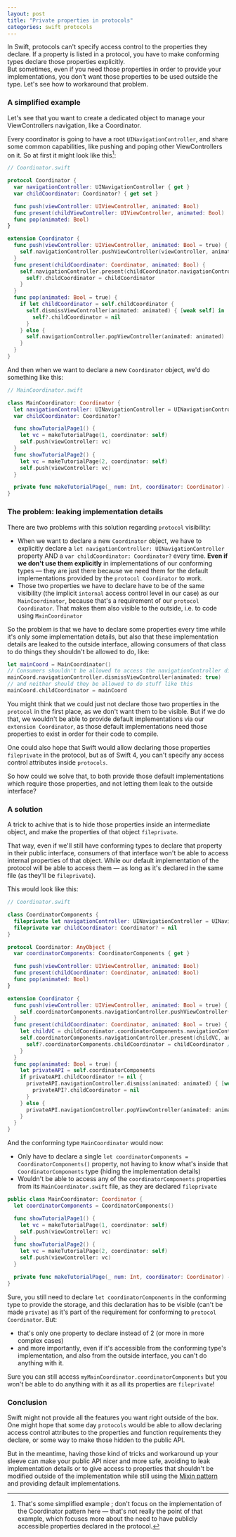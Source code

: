 ```yaml
---
layout: post
title: "Private properties in protocols"
categories: swift protocols
---
```


In Swift, protocols can't specify access control to the properties they declare. If a property is listed in a protocol, you have to make conforming types declare those properties explicitly.  
But sometimes, even if you need those properties in order to provide your implementations, you don't want those properties to be used outside the type. Let's see how to workaround that problem.

### A simplified example

Let's see that you want to create a dedicated object to manage your ViewControllers navigation, like a Coordinator.

Every coordinator is going to have a root `UINavigationController`, and share some common capabilities, like pushing and poping other ViewControllers on it. So at first it might look like this[^1]:

```swift
// Coordinator.swift

protocol Coordinator {
  var navigationController: UINavigationController { get }
  var childCoordinator: Coordinator? { get set }

  func push(viewController: UIViewController, animated: Bool)
  func present(childViewController: UIViewController, animated: Bool)
  func pop(animated: Bool)
}

extension Coordinator {
  func push(viewController: UIViewController, animated: Bool = true) {
    self.navigationController.pushViewController(viewController, animated: animated)
  }
  func present(childCoordinator: Coordinator, animated: Bool) {
    self.navigationController.present(childCoordinator.navigationController, animated: animated) { [weak self] in
      self?.childCoordinator = childCoordinator
    }
  }
  func pop(animated: Bool = true) {
    if let childCoordinator = self.childCoordinator {
      self.dismissViewController(animated: animated) { [weak self] in
        self?.childCoordinator = nil
      }
    } else {
      self.navigationController.popViewController(animated: animated)
    }
  }
}
```

And then when we want to declare a new `Coordinator` object, we'd do something like this:

```swift
// MainCoordinator.swift

class MainCoordinator: Coordinator {
  let navigationController: UINavigationController = UINavigationController()
  var childCoordinator: Coordinator?

  func showTutorialPage1() {
    let vc = makeTutorialPage(1, coordinator: self)
    self.push(viewController: vc)
  }
  func showTutorialPage2() {
    let vc = makeTutorialPage(2, coordinator: self)
    self.push(viewController: vc)
  }

  private func makeTutorialPage(_ num: Int, coordinator: Coordinator) -> UIViewController { … }
}
```

[^1]: That's some simplified example ; don't focus on the implementation of the Coordinator pattern here — that's not really the point of that example, which focuses more about the need to have publicly accessible properties declared in the protocol.

### The problem: leaking implementation details

There are two problems with this solution regarding `protocol` visibility:

* When we want to declare a new `Coordinator` object, we have to explicitly declare a `let navigationController: UINavigationController` property AND a `var childCoordinator: Coordinator?` every time. **Even if we don't use them explicitly** in implementations of our conforming types — they are just there because we need them for the default implementations provided by the `protocol Coordinator` to work.
* Those two properties we have to declare have to be of the same visibility (the implicit `internal` access control level in our case) as our `MainCoordinator`, because that's a requirement of our `protocol Coordinator`. That makes them also visible to the outside, i.e. to code using `MainCoordinator`

So the problem is that we have to declare some properties every time while it's only some implementation details, but also that these implementation details are leaked to the outside interface, allowing consumers of that class to do things they shouldn't be allowed to do, like:

```swift
let mainCoord = MainCoordinator()
// Consumers shouldn't be allowed to access the navigationController directly but they can
mainCoord.navigationController.dismissViewController(animated: true)
// and neither should they be allowed to do stuff like this
mainCoord.childCoordinator = mainCoord
```

You might think that we could just not declare those two properties in the `protocol` in the first place, as we don't want them to be visible. But if we do that, we wouldn't be able to provide default implementations via our `extension Coordinator`, as those default implementations need those properties to exist in order for their code to compile.

One could also hope that Swift would allow declaring those properties `fileprivate` in the protocol, but as of Swift 4, you can't specify any access control attributes inside `protocols`.

So how could we solve that, to both provide those default implementations which require those properties, and not letting them leak to the outside interface?

### A solution

A trick to achive that is to hide those properties inside an intermediate object, and make the properties of that object `fileprivate`.

That way, even if we'll still have conforming types to declare that property in their public interface, consumers of that interface won't be able to access internal properties of that object. While our default implementation of the protocol will be able to access them — as long as it's declared in the same file (as they'll be `fileprivate`).

This would look like this:

```swift
// Coordinator.swift

class CoordinatorComponents {
  fileprivate let navigationController: UINavigationController = UINavigationController()
  fileprivate var childCoordinator: Coordinator? = nil
}

protocol Coordinator: AnyObject {
  var coordinatorComponents: CoordinatorComponents { get }

  func push(viewController: UIViewController, animated: Bool)
  func present(childCoordinator: Coordinator, animated: Bool)
  func pop(animated: Bool)
}

extension Coordinator {
  func push(viewController: UIViewController, animated: Bool = true) {
    self.coordinatorComponents.navigationController.pushViewController(viewController, animated: animated)
  }
  func present(childCoordinator: Coordinator, animated: Bool = true) {
    let childVC = childCoordinator.coordinatorComponents.navigationController
    self.coordinatorComponents.navigationController.present(childVC, animated: animated) { [weak self] in
      self?.coordinatorComponents.childCoordinator = childCoordinator // retain the child strongly
    }
  }
  func pop(animated: Bool = true) {
    let privateAPI = self.coordinatorComponents
    if privateAPI.childCoordinator != nil {
      privateAPI.navigationController.dismiss(animated: animated) { [weak privateAPI] in
        privateAPI?.childCoordinator = nil
      }
    } else {
      privateAPI.navigationController.popViewController(animated: animated)
    }
  }
}
```

And the conforming type `MainCoordinator` would now:

* Only have to declare a single `let coordinatorComponents = CoordinatorComponents()` property, not having to know what's inside that `CoordinatorComponents` type (hiding the implementation details)
* Wouldn't be able to access any of the `coordinatorComponents` properties from its `MainCoordinator.swift` file, as they are declared `fileprivate`

```swift
public class MainCoordinator: Coordinator {
  let coordinatorComponents = CoordinatorComponents()

  func showTutorialPage1() {
    let vc = makeTutorialPage(1, coordinator: self)
    self.push(viewController: vc)
  }
  func showTutorialPage2() {
    let vc = makeTutorialPage(2, coordinator: self)
    self.push(viewController: vc)
  }

  private func makeTutorialPage(_ num: Int, coordinator: Coordinator) -> UIViewController { … }
}
```

Sure, you still need to declare `let coordinatorComponents` in the conforming type to provide the storage, and this declaration has to be visible (can't be made `private`) as it's part of the requirement for conforming to `protocol Coordinator`. But:

* that's only one property to declare instead of 2 (or more in more complex cases)
* and more importantly, even if it's accessible from the conforming type's implementation, and also from the outside interface, you can't do anything with it.

Sure you can still access `myMainCoordinator.coordinatorComponents` but you won't be able to do anything with it as all its properties are `fileprivate`!

### Conclusion

Swift might not provide all the features you want right outside of the box. One might hope that some day `protocols` would be able to allow declaring access control attributes to the properties and function requirements they declare, or some way to make those hidden to the public API.

But in the meantime, having those kind of tricks and workaround up your sleeve can make your public API nicer and more safe, avoiding to leak implementation details or to give access to properties that shouldn't be modified outside of the implementation while still using the [Mixin pattern](/swift/protocol/2015/11/08/mixins-over-inheritance/) and providing default implementations.
